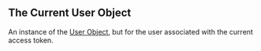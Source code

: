 ## The Current User Object
An instance of the [User Object](#the-user-object), but for the user associated with the current access token.

